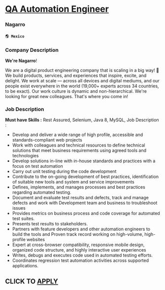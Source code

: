 # [QA Automation Engineer](https://www.remotewlb.com/apply/qa-automation-engineer-72386)  
### Nagarro  
#### `🌎 Mexico`  

### Company Description

 **We're Nagarro**!

We are a digital product engineering company that is scaling in a big way! 🚀 We build products, services, and experiences that inspire, excite, and delight. We work at scale — across all devices and digital mediums, and our people exist everywhere in the world (19,000+ experts across 34 countries, to be exact). Our work culture is dynamic and non-hierarchical. We're looking for great new colleagues. That's where you come in!

### Job Description

 **Must have Skills :** Rest Assured, Selenium, Java 8, MySQL, Job Description :

  * Develop and deliver a wide range of high profile, accessible and standards-compliant web projects
  * Work with colleagues and technical resources to define technical solutions that meet business requirements using agreed tools and technologies
  * Develop solutions in-line with in-house standards and practices with a focus on test automation
  * Carry out unit testing during the code development
  * Contribute to the on-going development of best practices, identification of suitable new tools and system and service improvements
  * Defines, implements, and manages processes and best practices regarding automated testing.
  * Document and evaluate test results and defects, track and manage defects and work with Development team and business to troubleshoot issues 
  * Provides metrics on business process and code coverage for automated test suites.
  * Presents test results to stakeholders.
  * Partners with feature developers and other automation engineers to build the tools and Proven track record working on high-volume, high-profile websites 
  * Expert at cross-browser compatibility, responsive mobile design, organized code structure, and highly interactive user experiences
  * Writes, debugs and executes code used in automated testing efforts.
  * Coordinates regression test automation activities across supported applications.

  
## CLICK TO [APPLY](https://www.remotewlb.com/apply/qa-automation-engineer-72386)

